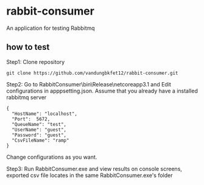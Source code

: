 # rabbit-consumer

An application for testing Rabbitmq

## how to test

Step1: Clone repository

```
git clone https://github.com/vandungbkfet12/rabbit-consumer.git
```

Step2: Go to RabbitConsumer\bin\Release\netcoreapp3.1 and Edit configurations in apppsetting.json. Assume that you already have a installed rabbitmq server

```
{
  "HostName": "localhost",
  "Port":  5672,
  "QueueName": "test",
  "UserName": "guest",
  "Password": "guest",
  "CsvFileName": "ramp"
}
  ```
  Change configurations as you want.
  
  Step3: Run RabbitConsumer.exe and view results on console screens, exported csv file locates in the same RabbitConsumer.exe's folder


